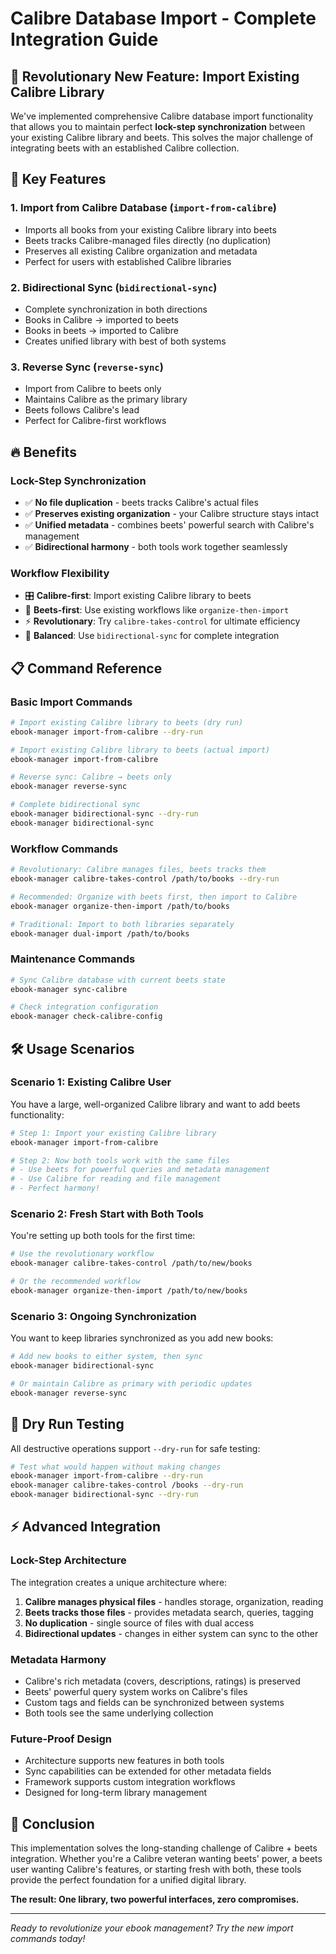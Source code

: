 # Calibre Database Import - Complete Integration Guide

## 🚀 Revolutionary New Feature: Import Existing Calibre Library

We've implemented comprehensive Calibre database import functionality that allows you to maintain perfect **lock-step synchronization** between your existing Calibre library and beets. This solves the major challenge of integrating beets with an established Calibre collection.

## 🎯 Key Features

### 1. **Import from Calibre Database** (`import-from-calibre`)
- Imports all books from your existing Calibre library into beets
- Beets tracks Calibre-managed files directly (no duplication)
- Preserves all existing Calibre organization and metadata
- Perfect for users with established Calibre libraries

### 2. **Bidirectional Sync** (`bidirectional-sync`) 
- Complete synchronization in both directions
- Books in Calibre → imported to beets
- Books in beets → imported to Calibre  
- Creates unified library with best of both systems

### 3. **Reverse Sync** (`reverse-sync`)
- Import from Calibre to beets only
- Maintains Calibre as the primary library
- Beets follows Calibre's lead
- Perfect for Calibre-first workflows

## 🔥 Benefits

### **Lock-Step Synchronization**
- ✅ **No file duplication** - beets tracks Calibre's actual files
- ✅ **Preserves existing organization** - your Calibre structure stays intact
- ✅ **Unified metadata** - combines beets' powerful search with Calibre's management
- ✅ **Bidirectional harmony** - both tools work together seamlessly

### **Workflow Flexibility**
- 🎛️ **Calibre-first**: Import existing Calibre library to beets
- 🔄 **Beets-first**: Use existing workflows like `organize-then-import`
- ⚡ **Revolutionary**: Try `calibre-takes-control` for ultimate efficiency
- 🔀 **Balanced**: Use `bidirectional-sync` for complete integration

## 📋 Command Reference

### Basic Import Commands
```bash
# Import existing Calibre library to beets (dry run)
ebook-manager import-from-calibre --dry-run

# Import existing Calibre library to beets (actual import)
ebook-manager import-from-calibre

# Reverse sync: Calibre → beets only
ebook-manager reverse-sync

# Complete bidirectional sync
ebook-manager bidirectional-sync --dry-run
ebook-manager bidirectional-sync
```

### Workflow Commands
```bash
# Revolutionary: Calibre manages files, beets tracks them
ebook-manager calibre-takes-control /path/to/books --dry-run

# Recommended: Organize with beets first, then import to Calibre  
ebook-manager organize-then-import /path/to/books

# Traditional: Import to both libraries separately
ebook-manager dual-import /path/to/books
```

### Maintenance Commands
```bash
# Sync Calibre database with current beets state
ebook-manager sync-calibre

# Check integration configuration
ebook-manager check-calibre-config
```

## 🛠️ Usage Scenarios

### **Scenario 1: Existing Calibre User**
You have a large, well-organized Calibre library and want to add beets functionality:

```bash
# Step 1: Import your existing Calibre library
ebook-manager import-from-calibre

# Step 2: Now both tools work with the same files
# - Use beets for powerful queries and metadata management
# - Use Calibre for reading and file management
# - Perfect harmony!
```

### **Scenario 2: Fresh Start with Both Tools**
You're setting up both tools for the first time:

```bash
# Use the revolutionary workflow
ebook-manager calibre-takes-control /path/to/new/books

# Or the recommended workflow  
ebook-manager organize-then-import /path/to/new/books
```

### **Scenario 3: Ongoing Synchronization**
You want to keep libraries synchronized as you add new books:

```bash
# Add new books to either system, then sync
ebook-manager bidirectional-sync

# Or maintain Calibre as primary with periodic updates
ebook-manager reverse-sync
```

## 🧪 Dry Run Testing

All destructive operations support `--dry-run` for safe testing:

```bash
# Test what would happen without making changes
ebook-manager import-from-calibre --dry-run
ebook-manager calibre-takes-control /books --dry-run  
ebook-manager bidirectional-sync --dry-run
```

## ⚡ Advanced Integration

### **Lock-Step Architecture**
The integration creates a unique architecture where:

1. **Calibre manages physical files** - handles storage, organization, reading
2. **Beets tracks those files** - provides metadata search, queries, tagging
3. **No duplication** - single source of files with dual access
4. **Bidirectional updates** - changes in either system can sync to the other

### **Metadata Harmony**
- Calibre's rich metadata (covers, descriptions, ratings) is preserved
- Beets' powerful query system works on Calibre's files
- Custom tags and fields can be synchronized between systems
- Both tools see the same underlying collection

### **Future-Proof Design**
- Architecture supports new features in both tools
- Sync capabilities can be extended for other metadata fields
- Framework supports custom integration workflows
- Designed for long-term library management

## 🎉 Conclusion

This implementation solves the long-standing challenge of Calibre + beets integration. Whether you're a Calibre veteran wanting beets' power, a beets user wanting Calibre's features, or starting fresh with both, these tools provide the perfect foundation for a unified digital library.

**The result: One library, two powerful interfaces, zero compromises.**

---

*Ready to revolutionize your ebook management? Try the new import commands today!*

